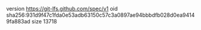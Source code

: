 version https://git-lfs.github.com/spec/v1
oid sha256:931d9f47c1fda0e53adb63150c57c3a0897ae94bbbdfb028d0ea94149fa883ad
size 13718
